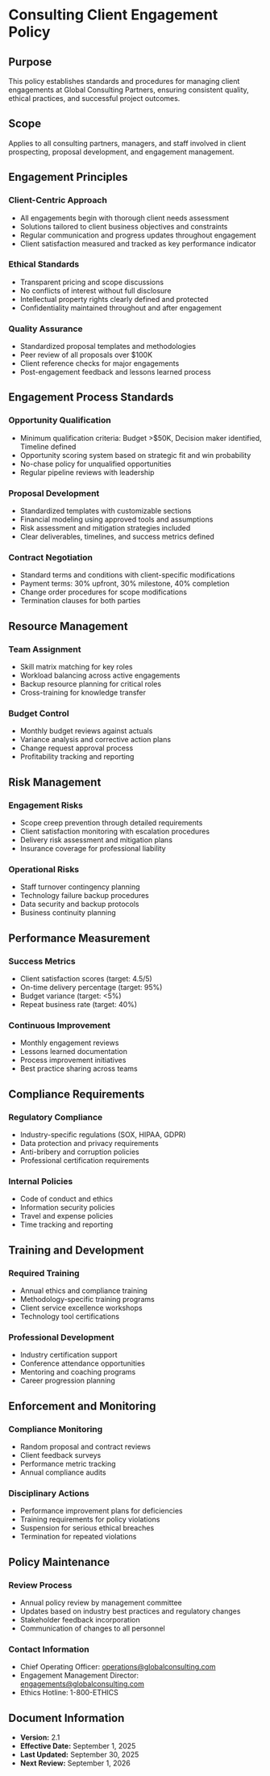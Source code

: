# Consulting Client Engagement Policy

## Purpose
This policy establishes standards and procedures for managing client engagements at Global Consulting Partners, ensuring consistent quality, ethical practices, and successful project outcomes.

## Scope
Applies to all consulting partners, managers, and staff involved in client prospecting, proposal development, and engagement management.

## Engagement Principles

### Client-Centric Approach
- All engagements begin with thorough client needs assessment
- Solutions tailored to client business objectives and constraints
- Regular communication and progress updates throughout engagement
- Client satisfaction measured and tracked as key performance indicator

### Ethical Standards
- Transparent pricing and scope discussions
- No conflicts of interest without full disclosure
- Intellectual property rights clearly defined and protected
- Confidentiality maintained throughout and after engagement

### Quality Assurance
- Standardized proposal templates and methodologies
- Peer review of all proposals over $100K
- Client reference checks for major engagements
- Post-engagement feedback and lessons learned process

## Engagement Process Standards

### Opportunity Qualification
- Minimum qualification criteria: Budget >$50K, Decision maker identified, Timeline defined
- Opportunity scoring system based on strategic fit and win probability
- No-chase policy for unqualified opportunities
- Regular pipeline reviews with leadership

### Proposal Development
- Standardized templates with customizable sections
- Financial modeling using approved tools and assumptions
- Risk assessment and mitigation strategies included
- Clear deliverables, timelines, and success metrics defined

### Contract Negotiation
- Standard terms and conditions with client-specific modifications
- Payment terms: 30% upfront, 30% milestone, 40% completion
- Change order procedures for scope modifications
- Termination clauses for both parties

## Resource Management

### Team Assignment
- Skill matrix matching for key roles
- Workload balancing across active engagements
- Backup resource planning for critical roles
- Cross-training for knowledge transfer

### Budget Control
- Monthly budget reviews against actuals
- Variance analysis and corrective action plans
- Change request approval process
- Profitability tracking and reporting

## Risk Management

### Engagement Risks
- Scope creep prevention through detailed requirements
- Client satisfaction monitoring with escalation procedures
- Delivery risk assessment and mitigation plans
- Insurance coverage for professional liability

### Operational Risks
- Staff turnover contingency planning
- Technology failure backup procedures
- Data security and backup protocols
- Business continuity planning

## Performance Measurement

### Success Metrics
- Client satisfaction scores (target: 4.5/5)
- On-time delivery percentage (target: 95%)
- Budget variance (target: <5%)
- Repeat business rate (target: 40%)

### Continuous Improvement
- Monthly engagement reviews
- Lessons learned documentation
- Process improvement initiatives
- Best practice sharing across teams

## Compliance Requirements

### Regulatory Compliance
- Industry-specific regulations (SOX, HIPAA, GDPR)
- Data protection and privacy requirements
- Anti-bribery and corruption policies
- Professional certification requirements

### Internal Policies
- Code of conduct and ethics
- Information security policies
- Travel and expense policies
- Time tracking and reporting

## Training and Development

### Required Training
- Annual ethics and compliance training
- Methodology-specific training programs
- Client service excellence workshops
- Technology tool certifications

### Professional Development
- Industry certification support
- Conference attendance opportunities
- Mentoring and coaching programs
- Career progression planning

## Enforcement and Monitoring

### Compliance Monitoring
- Random proposal and contract reviews
- Client feedback surveys
- Performance metric tracking
- Annual compliance audits

### Disciplinary Actions
- Performance improvement plans for deficiencies
- Training requirements for policy violations
- Suspension for serious ethical breaches
- Termination for repeated violations

## Policy Maintenance

### Review Process
- Annual policy review by management committee
- Updates based on industry best practices and regulatory changes
- Stakeholder feedback incorporation
- Communication of changes to all personnel

### Contact Information
- Chief Operating Officer: operations@globalconsulting.com
- Engagement Management Director: engagements@globalconsulting.com
- Ethics Hotline: 1-800-ETHICS

## Document Information
- **Version:** 2.1
- **Effective Date:** September 1, 2025
- **Last Updated:** September 30, 2025
- **Next Review:** September 1, 2026